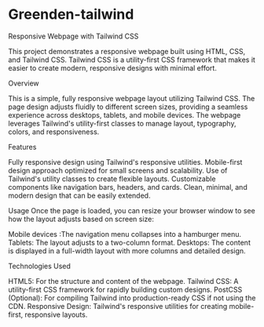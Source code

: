 # Greenden-tailwind
Responsive Webpage with Tailwind CSS

This project demonstrates a responsive webpage built using HTML, CSS, and Tailwind CSS. Tailwind CSS is a utility-first CSS framework that makes it easier to create modern, responsive designs with minimal effort.

Overview

This is a simple, fully responsive webpage layout utilizing Tailwind CSS. The page design adjusts fluidly to different screen sizes, providing a seamless experience across desktops, tablets, and mobile devices. The webpage leverages Tailwind's utility-first classes to manage layout, typography, colors, and responsiveness.

Features

Fully responsive design using Tailwind's responsive utilities.
Mobile-first design approach optimized for small screens and scalability.
Use of Tailwind's utility classes to create flexible layouts.
Customizable components like navigation bars, headers, and cards.
Clean, minimal, and modern design that can be easily extended.

Usage
Once the page is loaded, you can resize your browser window to see how the layout adjusts based on screen size:

Mobile devices :The navigation menu collapses into a hamburger menu.
Tablets: The layout adjusts to a two-column format.
Desktops: The content is displayed in a full-width layout with more columns and detailed design.                

Technologies Used

HTML5: For the structure and content of the webpage.
Tailwind CSS: A utility-first CSS framework for rapidly building custom designs.
PostCSS (Optional): For compiling Tailwind into production-ready CSS if not using the CDN.
Responsive Design: Tailwind's responsive utilities for creating mobile-first, responsive layouts.

